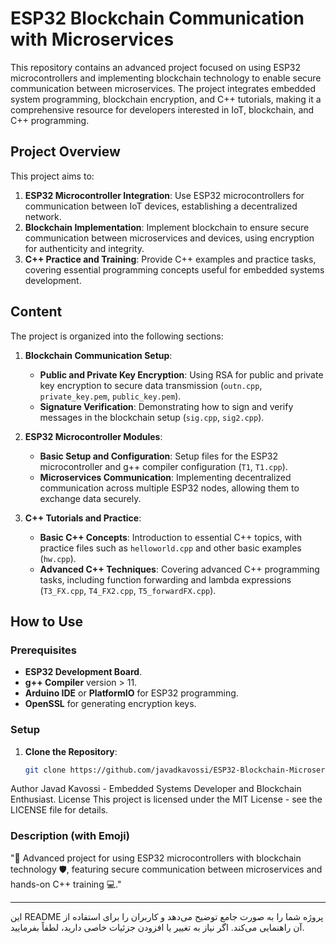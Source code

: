 # ESP32 Blockchain Communication with Microservices

This repository contains an advanced project focused on using ESP32 microcontrollers and implementing blockchain technology to enable secure communication between microservices. The project integrates embedded system programming, blockchain encryption, and C++ tutorials, making it a comprehensive resource for developers interested in IoT, blockchain, and C++ programming.

## Project Overview

This project aims to:

1. **ESP32 Microcontroller Integration**: Use ESP32 microcontrollers for communication between IoT devices, establishing a decentralized network.
2. **Blockchain Implementation**: Implement blockchain to ensure secure communication between microservices and devices, using encryption for authenticity and integrity.
3. **C++ Practice and Training**: Provide C++ examples and practice tasks, covering essential programming concepts useful for embedded systems development.

## Content

The project is organized into the following sections:

1. **Blockchain Communication Setup**:
   - **Public and Private Key Encryption**: Using RSA for public and private key encryption to secure data transmission (`outn.cpp`, `private_key.pem`, `public_key.pem`).
   - **Signature Verification**: Demonstrating how to sign and verify messages in the blockchain setup (`sig.cpp`, `sig2.cpp`).

2. **ESP32 Microcontroller Modules**:
   - **Basic Setup and Configuration**: Setup files for the ESP32 microcontroller and g++ compiler configuration (`T1`, `T1.cpp`).
   - **Microservices Communication**: Implementing decentralized communication across multiple ESP32 nodes, allowing them to exchange data securely.

3. **C++ Tutorials and Practice**:
   - **Basic C++ Concepts**: Introduction to essential C++ topics, with practice files such as `helloworld.cpp` and other basic examples (`hw.cpp`).
   - **Advanced C++ Techniques**: Covering advanced C++ programming tasks, including function forwarding and lambda expressions (`T3_FX.cpp`, `T4_FX2.cpp`, `T5_forwardFX.cpp`).

## How to Use

### Prerequisites

- **ESP32 Development Board**.
- **g++ Compiler** version > 11.
- **Arduino IDE** or **PlatformIO** for ESP32 programming.
- **OpenSSL** for generating encryption keys.

### Setup

1. **Clone the Repository**:
   ```sh
   git clone https://github.com/javadkavossi/ESP32-Blockchain-Microservices.git

Author
Javad Kavossi - Embedded Systems Developer and Blockchain Enthusiast.
License
This project is licensed under the MIT License - see the LICENSE file for details.


### Description (with Emoji)

"🔗 Advanced project for using ESP32 microcontrollers with blockchain technology 🛡️, featuring secure communication between microservices and hands-on C++ training 💻."

---

این README پروژه شما را به صورت جامع توضیح می‌دهد و کاربران را برای استفاده از آن راهنمایی می‌کند. اگر نیاز به تغییر یا افزودن جزئیات خاصی دارید، لطفاً بفرمایید.

